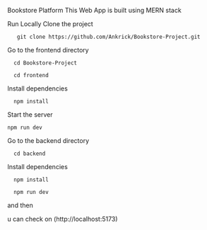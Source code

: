 Bookstore Platform
This Web App is built using MERN stack



Run Locally
Clone the project
```
   git clone https://github.com/Ankrick/Bookstore-Project.git
```
   
Go to the frontend directory

```
  cd Bookstore-Project
  
  cd frontend
```
Install dependencies
```
  npm install
```
Start the server

```
npm run dev
```

Go to the backend directory
```
  cd backend
```
  Install dependencies
```
  npm install

  npm run dev
```
and then

u can check on (http://localhost:5173)

